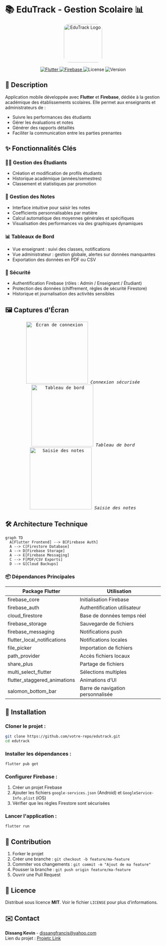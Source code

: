# 📚 EduTrack - Gestion Scolaire 📊

<p align="center">
  <img alt="EduTrack Logo" src="./assets/icon.png" width="124px" style="border-radius:16px"/>
</p>

<p align="center">
  <a href="https://flutter.dev/">
    <img alt="Flutter" src="https://img.shields.io/badge/Flutter-v3.16-blue.svg?style=flat-square&logo=flutter" />
  </a>
  <a href="https://firebase.google.com/">
    <img alt="Firebase" src="https://img.shields.io/badge/Firebase-12.4.6-FFCA28.svg?style=flat-square&logo=firebase" />
  </a>
  <img alt="License" src="https://img.shields.io/badge/License-MIT-green.svg?style=flat-square" />
  <img alt="Version" src="https://img.shields.io/badge/Version-1.0.0-blue.svg?style=flat-square" />
</p>

## 📖 Description
Application mobile développée avec **Flutter** et **Firebase**, dédiée à la gestion académique des établissements scolaires. Elle permet aux enseignants et administrateurs de :

- Suivre les performances des étudiants
- Gérer les évaluations et notes
- Générer des rapports détaillés
- Faciliter la communication entre les parties prenantes

## ✨ Fonctionnalités Clés

### 👨‍🎓 Gestion des Étudiants
- Création et modification de profils étudiants
- Historique académique (années/semestres)
- Classement et statistiques par promotion

### 📝 Gestion des Notes
- Interface intuitive pour saisir les notes
- Coefficients personnalisables par matière
- Calcul automatique des moyennes générales et spécifiques
- Visualisation des performances via des graphiques dynamiques

### 📊 Tableaux de Bord
- Vue enseignant : suivi des classes, notifications
- Vue administrateur : gestion globale, alertes sur données manquantes
- Exportation des données en PDF ou CSV

### 🔐 Sécurité
- Authentification Firebase (rôles : Admin / Enseignant / Étudiant)
- Protection des données (chiffrement, règles de sécurité Firestore)
- Historique et journalisation des activités sensibles

## 🖼️ Captures d'Écran
<p align="center">
  <kbd>
    <img src="./screenshots/login.png" width="200" alt="Écran de connexion"/>
    <em>Connexion sécurisée</em>
  </kbd>
  <kbd>
    <img src="./screenshots/dashboard.png" width="200" alt="Tableau de bord"/>
    <em>Tableau de bord</em>
  </kbd>
  <kbd>
    <img src="./screenshots/grades.png" width="200" alt="Saisie des notes"/>
    <em>Saisie des notes</em>
  </kbd>
</p>

## 🛠️ Architecture Technique
```mermaid
graph TD
  A[Flutter Frontend] --> B[Firebase Auth]
  A --> C[Firestore Database]
  A --> D[Firebase Storage]
  A --> E[Firebase Messaging]
  C --> F[PDF/CSV Exports]
  D --> G[Cloud Backups]
```

### 📦 Dépendances Principales
| Package Flutter | Utilisation |
|-----------------|------------|
| firebase_core | Initialisation Firebase |
| firebase_auth | Authentification utilisateur |
| cloud_firestore | Base de données temps réel |
| firebase_storage | Sauvegarde de fichiers |
| firebase_messaging | Notifications push |
| flutter_local_notifications | Notifications locales |
| file_picker | Importation de fichiers |
| path_provider | Accès fichiers locaux |
| share_plus | Partage de fichiers |
| multi_select_flutter | Sélections multiples |
| flutter_staggered_animations | Animations d’UI |
| salomon_bottom_bar | Barre de navigation personnalisée |

## 🚀 Installation

### Cloner le projet :
```bash
git clone https://github.com/votre-repo/edutrack.git
cd edutrack
```

### Installer les dépendances :
```bash
flutter pub get
```

### Configurer Firebase :
1. Créer un projet Firebase
2. Ajouter les fichiers `google-services.json` (Android) et `GoogleService-Info.plist` (iOS)
3. Vérifier que les règles Firestore sont sécurisées

### Lancer l'application :
```bash
flutter run
```

## 🤝 Contribution
1. Forker le projet
2. Créer une branche : `git checkout -b feature/ma-feature`
3. Commiter vos changements : `git commit -m "Ajout de ma feature"`
4. Pousser la branche : `git push origin feature/ma-feature`
5. Ouvrir une Pull Request

## 📄 Licence
Distribué sous licence **MIT**. Voir le fichier `LICENSE` pour plus d’informations.

## ✉️ Contact
**Dissang Kevin** - dissangfrancis@yahoo.com  
Lien du projet : [Projetc Link](https://github.com/kteken10/flutter_school_app)

